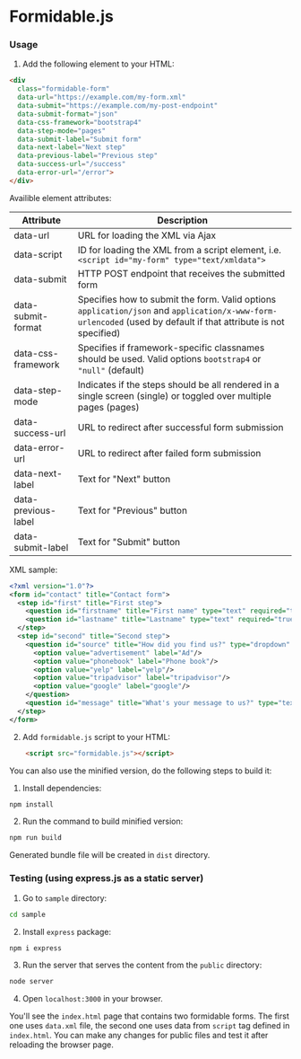 # Formidable.js

### Usage

1. Add the following element to your HTML:

```html
<div
  class="formidable-form"
  data-url="https://example.com/my-form.xml"
  data-submit="https://example.com/my-post-endpoint"
  data-submit-format="json"
  data-css-framework="bootstrap4"
  data-step-mode="pages"
  data-submit-label="Submit form"
  data-next-label="Next step"
  data-previous-label="Previous step"
  data-success-url="/success"
  data-error-url="/error">
</div>
```
Availible element attributes:

Attribute                | Description
-------------------------|----------------------------------
data-url                 | URL for loading the XML via Ajax
data-script              | ID for loading the XML from a script element, i.e. `<script id="my-form" type="text/xmldata">`
data-submit              | HTTP POST endpoint that receives the submitted form
data-submit-format       | Specifies how to submit the form. Valid options `application/json` and `application/x-www-form-urlencoded` (used by default if that attribute is not specified)
data-css-framework       | Specifies if framework-specific classnames should be used. Valid options `bootstrap4` or `"null"` (default)
data-step-mode           | Indicates if the steps should be all rendered in a single screen (single) or toggled over multiple pages (pages)
data-success-url         | URL to redirect after successful form submission
data-error-url           | URL to redirect after failed form submission
data-next-label          | Text for "Next" button
data-previous-label      | Text for "Previous" button
data-submit-label        | Text for "Submit" button

XML sample:

```xml
<?xml version="1.0"?>
<form id="contact" title="Contact form">
  <step id="first" title="First step">
    <question id="firstname" title="First name" type="text" required="true" placeholder="What's ur firstname?" maxlength="30"/>
    <question id="lastname" title="Lastname" type="text" required="true" placeholder="What's your last name" maxlength="20"/>
  </step>
  <step id="second" title="Second step">
    <question id="source" title="How did you find us?" type="dropdown" required="true" placeholder="" maxlength="">
      <option value="advertisement" label="Ad"/>
      <option value="phonebook" label="Phone book"/>
      <option value="yelp" label="yelp"/>
      <option value="tripadvisor" label="tripadvisor"/>
      <option value="google" label="google"/>
    </question>
    <question id="message" title="What's your message to us?" type="textarea" required="true" placeholder="Looking forward to hearing from you!" maxlength="35"/>
  </step>
</form>
```

2. Add `formidable.js` script to your HTML:

```html
    <script src="formidable.js"></script>
```
You can also use the minified version, do the following steps to build it:

1. Install dependencies:
```sh
npm install
```

2. Run the command to build minified version:
```sh
npm run build
```
Generated bundle file will be created in `dist` directory.

### Testing (using express.js as a static server)

1. Go to `sample` directory:
```sh
cd sample
```

2. Install `express` package:
```sh
npm i express
```

3. Run the server that serves the content from the `public` directory:
```sh
node server
```

4. Open `localhost:3000` in your browser.

You'll see the `index.html` page that contains two formidable forms.
The first one uses `data.xml` file, the second one uses data from `script` tag
defined in `index.html`. You can make any changes for public files and test it
after reloading the browser page.
